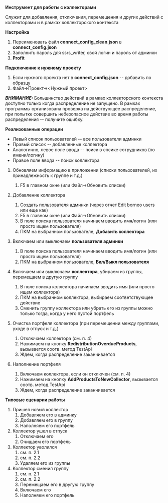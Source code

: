 **Инструмент для работы с коллекторами**

Служит для добавления, отключения, перемещения и других действий с коллекторами и в рамках коллекторского контекста

**Настройка**
1. Переименовать файл **connect_config_clean.json** в **connect_config.json**
2. Заполнить пароль для ssrs_writer, свой логин и пароль от админки
3. **Profit**

**Подключение к нужному проекту**

1. Если нужного проекта нет в **connect_config.json** -- добавить по образцу
2. Файл->Проект-><Нужный проект>

**_ВНИМАНИЕ:_**
Большинство действий в рамках коллекторского контекста доступно только когда распределение не запущено. 
В рамках программы организована проверка на действующее распределение, при попытке совершить небезопасное
действие во время работы распределения -- получите ошибку.

**Реализованные операции**
* Левый список пользователей -- все пользователи админки
* Правый список -- добавленные коллектора
* Аналогично, левое поле ввода -- поиск в спсике сотрудников (по имени/логину)
* Правое поле ввода -- поиск коллектора

1. Обновляем информацию в приложении (списки пользователей, их принадлежность к группе и т.д.)
    1. F5 в главном окне (или Файл->Обновить списки)

2. Добавление коллектора
    1. Создать пользователя админки (через отчет Edit borneo users или еще как)
    2. F5 в главном окне (или Файл->Обновить списки)
    3. В поле поиска пользователя начинаем вводить имя/логин (или просто ищем пользователя)
    4. ПКМ на выбранном пользователе, **Добавить коллектора**

3. Включаем или выключаем **пользователя админки**
    1. В поле поиска пользователя начинаем вводить имя/логин (или просто ищем пользователя)
    2. ПКМ на выбранном пользователе, **Вкл/Выкл пользователя**
    
4. Включаем или выключаем **коллектора**, убираем из группы, перемещаем в другую группу
    1. В поле поиска коллектора начинаем вводить имя (или просто ищем коллектора)
    2. ПКМ на выбранном коллектора, выбираем соответствующее действие
    3. Сменить группу коллектора или убрать его из группы можно только тогда, когда у него пустой портфель

5. Очистка портфеля коллектора (при перемещении между группами, уходе в отпуск и т.д.)
    1. Отключаем коллектора (см. п. 4)
    2. Нажимаем на кнопку **RedistributionOverdueProducts**, вызывается соотв. метод TestApi
    3. Ждем, когда распределение заканчивается
    
6. Наполнение портфеля
    1. Включаем коллектора, если он отключен (см. п. 4)
    2. Нажимаем на кнопку **AddProductsToNewCollector**, вызывается соотв. метод TestApi
    3. Ждем, когда распределение заканчивается  

**Типовые сценарии работы**

1. Пришел новый коллектор
    1. Добавляем его в админку
    2. Добавляем его в группу
    3. Наполняем его портфель
2. Коллектор ушел в отпуск
    1. Отключаем его
    2. Очищаем его портфель
3. Коллектор уволился
    1. см. п. 2.1
    2. см. п. 2.2
    3. Удаляем его из группы
4. Коллектор сменил группу
    1. см. п. 2.1
    2. см. п. 2.2
    3. Перемещаем его в другую группу
    4. Включаем его
    5. Наполняем его портфель